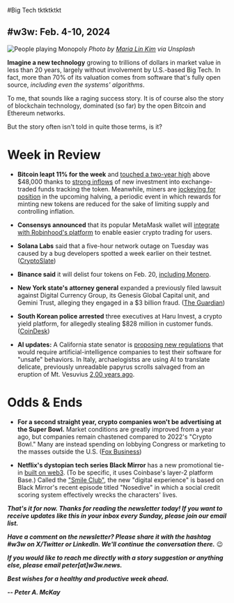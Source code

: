 #Big Tech tktktktkt
<!--

Some headline possibilities...

# Big Tech has barely touched web3. Great.
# How has web3 succeeded without Big Tech?

-->
## #w3w: Feb. 4-10, 2024

![People playing Monopoly](https://images.unsplash.com/photo-1640461470346-c8b56497850a)
*Photo by [Maria Lin Kim](https://unsplash.com/@mrsmaria) via Unsplash*

**Imagine a new technology** growing to trillions of dollars in market value in less than 20 years, largely without involvement by U.S.-based Big Tech. In fact, more than 70% of its valuation comes from software that's fully open source, *including even the systems' algorithms*.

To me, that sounds like a raging success story. It is of course also the story of blockchain technology, dominated (so far) by the open Bitcoin and Ethereum networks.

But the story often isn't told in quite those terms, is it?














<!--

- What do you think a counterweight to big tech looks like?

- 





But the story often isn't told in terms like the ones I used just now, is it?

News flash: Anything that involves human beings and money is subject to scams. Yes, crypto has them. But so does the stock market. So does real estate. So do umpteen other markets. Do you just dismiss all of them out of hand?

Yes, there are scammers, and there are honest people trying to build things of actual value. Both parts are true at once.



Jack Grubman. Did that mean that Amazon was always a scam? No, Jack Grubman's research about Amazon's stock was a scam. But Amazon had real long-term value.

- Confusing tech with tech companies.

- Creating false dichotomies.

-





If I were a company on the short end of Big Tech's increasingly anticompetitive practices -- which describes pretty much every company in the world -- I would wonder if this amazing software might be useful to me. At the very least, I'd study how it succeeded very closely, for  

It's of course also the story of blockchain's rise, dominated by just two open-source projects, Bitcoin and Ethereum.


What do you think that looks like in the real world? And if this isn't it, what would be?

In the abstract, I think that sounds like a raging success story to most people.

Specifically, it describes blockchain to a tee.

They frame the story in terms of Big Tech. Bluntly, they suck at covering open standards in general.

Lead item. ~450 words. Riff on absence of Big Tech in crypto and why it matters.

- Big Tech's absence is an unsung killer feature of web3

- Big Tech's absence is mostly a blessing in crypto, but also has some downsides. There is less attention paid.

- It's an underrated achievement of crypto that it's grown into a multitrillion-dollar industry in less than 20 years with minimal involvement by Big Tech.

-->

# Week in Review

- **Bitcoin leapt 11% for the week** and [touched a two-year high](https://www.investors.com/news/bitcoin-price-above-47000-bitcoin-etf-launch-crypto-prices-rally/) above $48,000 thanks to [strong inflows](https://www.msn.com/en-us/money/markets/bitcoin-tastes-48-000-as-ethereum-and-avalanche-follow-led-by-record-etf-asset-inflows-the-week-in-retrospect/ar-BB1i4Wu1) of new investment into exchange-traded funds tracking the token. Meanwhile, miners are [jockeying for position](https://decrypt.co/216101/bitcoin-halving-nears-and-btc-miner-cleanspark-is-preparing-for-lower-fees) in the upcoming halving, a periodic event in which rewards for minting new tokens are reduced for the sake of limiting supply and controlling inflation.

- **Consensys announced** that its popular MetaMask wallet will [integrate with Robinhood's platform](https://finance.yahoo.com/news/metamask-robinhood-connect-integrate-easier-150000873.html) to enable easier crypto trading for users.

- **Solana Labs** said that a five-hour network outage on Tuesday was caused by a bug developers spotted a week earlier on their testnet. ([CryptoSlate](https://cryptoslate.com/solana-outage-was-caused-by-infinite-loop-bug-previously-seen-on-devnet/))

- **Binance said** it will delist four tokens on Feb. 20, [including Monero](https://decrypt.co/215981/monero-binance-delists-xmr).

- **New York state's attorney general** expanded a previously filed lawsuit against Digital Currency Group, its Genesis Global Capital unit, and Gemini Trust, alleging they engaged in a $3 billion fraud. ([The Guardian](https://www.theguardian.com/us-news/2024/feb/09/new-york-attorney-general-crypto-fraud-lawsuit-winklevoss-twins-letitia-james))

- **South Korean police arrested** three executives at Haru Invest, a crypto yield platform, for allegedly stealing $828 million in customer funds. ([CoinDesk](https://www.coindesk.com/policy/2024/02/06/haru-invest-execs-arrested-in-south-korea-for-allegedly-stealing-828m-worth-of-crypto-report/))

- **AI updates:** A California state senator is [proposing new regulations](https://www.washingtonpost.com/technology/2024/02/08/california-legislation-artificial-intelligence-regulation/) that would require artificial-intelligence companies to test their software for "unsafe" behaviors. In Italy, archaelogistss are using AI to translate delicate, previously unreadable papyrus scrolls salvaged from an eruption of Mt. Vesuvius [2,00 years ago](https://decrypt.co/215975/archaeologists-ai-ancient-scrolls-mount-vesuvius).

# Odds & Ends

- **For a second straight year, crypto companies won't be advertising at the Super Bowl.** Market conditions are greatly improved from a year ago, but companies remain chastened compared to 2022's "Crypto Bowl." Many are instead spending on lobbying Congress or marketing to the masses outside the U.S. ([Fox Business](https://www.foxbusiness.com/markets/crypto-absent-again-super-bowl-ads))

- **Netflix's dystopian tech series Black Mirror** has a new promotional tie-in [built on web3](https://decrypt.co/215410/black-mirror-goes-web3-with-pixelynx-smile-to-earn-experience). (To be specific, it uses Coinbase's layer-2 platform Base.) Called the ["Smile Club"](https://www.blackmirrorexperience.com/register), the new "digital experience" is based on Black Mirror's recent episode titled "Nosedive" in which a social credit scoring system effectively wrecks the characters' lives.

_**That's it for now. Thanks for reading the newsletter today! If you want to receive updates like this in your inbox every Sunday, please join our email list.**_

_**Have a comment on the newsletter? Please share it with the hashtag #w3w on X/Twitter or LinkedIn. We'll continue the conversation there.**_ 😉

_**If you would like to reach me directly with a story suggestion or anything else, please email peter[at]w3w.news.**_

<!--Move this content to standing editorial policy page on the website.     _**Note: #Web3Weekly content is intended for journalistic purposes only, not as investment advice. Always [DYOR](https://www.urbandictionary.com/define.php?term=DYOR) and consult appropriate financial professionals before making investment decisions.**_ -->

_**Best wishes for a healthy and productive week ahead.**_  

_**-- Peter A. McKay**_  
